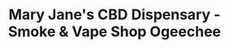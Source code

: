 ---
title: "Mary Jane's CBD Dispensary - Smoke & Vape Shop Ogeechee"
url: /savannah/mary-janes-cbd-dispensary-smoke-und-vape-shop-ogeechee/
shop: Hanf
---